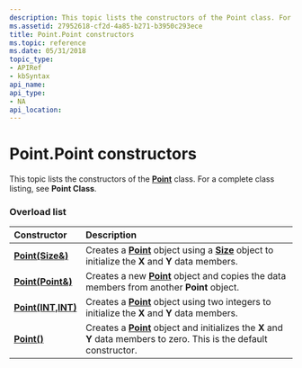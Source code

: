 ```yaml
---
description: This topic lists the constructors of the Point class. For a complete class listing, see Point Class.
ms.assetid: 27952618-cf2d-4a85-b271-b3950c293ece
title: Point.Point constructors
ms.topic: reference
ms.date: 05/31/2018
topic_type: 
- APIRef
- kbSyntax
api_name: 
api_type: 
- NA
api_location: 
---
```


# Point.Point constructors

This topic lists the constructors of the [**Point**](/windows/desktop/api/gdiplustypes/nl-gdiplustypes-point) class. For a complete class listing, see **Point Class**.

### Overload list



| Constructor                                                | Description                                                                                                                                                                      |
|:-----------------------------------------------------------|:---------------------------------------------------------------------------------------------------------------------------------------------------------------------------------|
| [**Point(Size&)**](/windows/win32/api/gdiplustypes/nf-gdiplustypes-point-point(inconstsize_))   | Creates a [**Point**](/windows/desktop/api/gdiplustypes/nl-gdiplustypes-point) object using a [**Size**](/windows/desktop/api/gdiplustypes/nl-gdiplustypes-size) object to initialize the **X** and **Y** data members.<br/> |
| [**Point(Point&)**](/windows/win32/api/gdiplustypes/nf-gdiplustypes-point-point(inconstpoint_)) | Creates a new [**Point**](/windows/desktop/api/gdiplustypes/nl-gdiplustypes-point) object and copies the data members from another **Point** object.<br/>                                           |
| [**Point(INT,INT)**](/windows/win32/api/gdiplustypes/nf-gdiplustypes-point-point(inint_inint))  | Creates a [**Point**](/windows/desktop/api/gdiplustypes/nl-gdiplustypes-point) object using two integers to initialize the **X** and **Y** data members.<br/>                                       |
| [**Point()**](/windows/win32/api/gdiplustypes/nf-gdiplustypes-point-point)             | Creates a [**Point**](/windows/desktop/api/gdiplustypes/nl-gdiplustypes-point) object and initializes the **X** and **Y** data members to zero. This is the default constructor.<br/>               |



 

 
